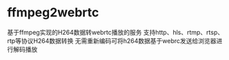 # ffmpeg2webrtc

基于ffmpeg实现的H264数据转webrtc播放的服务
支持http、hls、rtmp、rtsp、rtp等协议H264数据转换
无需重新编码可将h264数据基于webrc发送给浏览器进行解码播放
